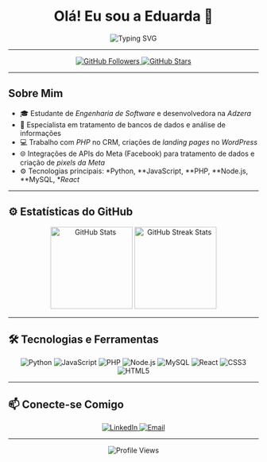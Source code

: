 
<h1 align="center">Olá! Eu sou a Eduarda 👋</h1>

<p align="center">
  <img src="https://readme-typing-svg.demolab.com?font=Fira+Code&weight=500&size=24&pause=1000&color=FF8FC7&background=121212&center=true&vCenter=true&width=435&lines=Desenvolvedora+de+Software;Especialista+em+Bancos+de+Dados;Amante+de+tecnologia;Bem-vinda+ao+meu+GitHub!+%F0%9F%8E%89" alt="Typing SVG" />
</p>

---

<p align="center">
  <a href="https://github.com/Eduardasdev">
    <img src="https://img.shields.io/github/followers/Eduardasdev?label=Seguidores&style=for-the-badge&color=FF8FC7&labelColor=000000" alt="GitHub Followers" />
  </a>
  <a href="https://github.com/Eduardasdev?tab=repositories">
    <img src="https://img.shields.io/github/stars/Eduardasdev?label=Stars&style=for-the-badge&color=FF8FC7&labelColor=000000" alt="GitHub Stars" />
  </a>
</p>

---

## Sobre Mim

- 🎓 Estudante de *Engenharia de Software* e desenvolvedora na *Adzera*
- 💼 Especialista em tratamento de bancos de dados e análise de informações
- 💻 Trabalho com *PHP* no CRM, criações de *landing pages* no *WordPress*
- 🌐 Integrações de APIs do Meta (Facebook) para tratamento de dados e criação de *pixels da Meta*
- ⚙️ Tecnologias principais: *Python, **JavaScript, **PHP, **Node.js, **MySQL, **React*

---

## ⚙️ Estatísticas do GitHub

<div align="center">
  <img height="165" src="https://github-readme-stats.vercel.app/api?username=Eduardasdev&show_icons=true&theme=dark&icon_color=FF8FC7&text_color=FFFFFF&bg_color=000000" alt="GitHub Stats" />
  <img height="165" src="https://github-readme-streak-stats.herokuapp.com?user=Eduardasdev&theme=dark&background=000000&border=FF8FC7&fire=FF8FC7&currStreakLabel=FF8FC7" alt="GitHub Streak Stats" />
</div>

---

## 🛠️ Tecnologias e Ferramentas

<div align="center">
  <img src="https://img.shields.io/badge/Python-000000?style=for-the-badge&logo=python&logoColor=FF8FC7" alt="Python" />
  <img src="https://img.shields.io/badge/JavaScript-000000?style=for-the-badge&logo=javascript&logoColor=FF8FC7" alt="JavaScript" />
  <img src="https://img.shields.io/badge/PHP-000000?style=for-the-badge&logo=php&logoColor=FF8FC7" alt="PHP" />
  <img src="https://img.shields.io/badge/Node.js-000000?style=for-the-badge&logo=node.js&logoColor=FF8FC7" alt="Node.js" />
  <img src="https://img.shields.io/badge/MySQL-000000?style=for-the-badge&logo=mysql&logoColor=FF8FC7" alt="MySQL" />
  <img src="https://img.shields.io/badge/React-000000?style=for-the-badge&logo=react&logoColor=FF8FC7" alt="React" />
  <img src="https://img.shields.io/badge/CSS3-000000?style=for-the-badge&logo=css3&logoColor=FF8FC7" alt="CSS3" />
  <img src="https://img.shields.io/badge/HTML5-000000?style=for-the-badge&logo=html5&logoColor=FF8FC7" alt="HTML5" />
</div>

---

## 📫 Conecte-se Comigo

<p align="center">
  <a href="https://www.linkedin.com/in/eduarda-costa-148956281/" target="_blank">
    <img src="https://img.shields.io/badge/LinkedIn-000000?style=for-the-badge&logo=linkedin&logoColor=FF8FC7" alt="LinkedIn" />
  </a>
  <a href="mailto:adzera.dev.eduarda@gmail.com" target="_blank">
    <img src="https://img.shields.io/badge/Email-000000?style=for-the-badge&logo=gmail&logoColor=FF8FC7" alt="Email" />
  </a>
</p>

---

<p align="center">
  <img src="https://komarev.com/ghpvc/?username=Eduardasdev&style=for-the-badge&color=FF8FC7" alt="Profile Views" />
</p>
